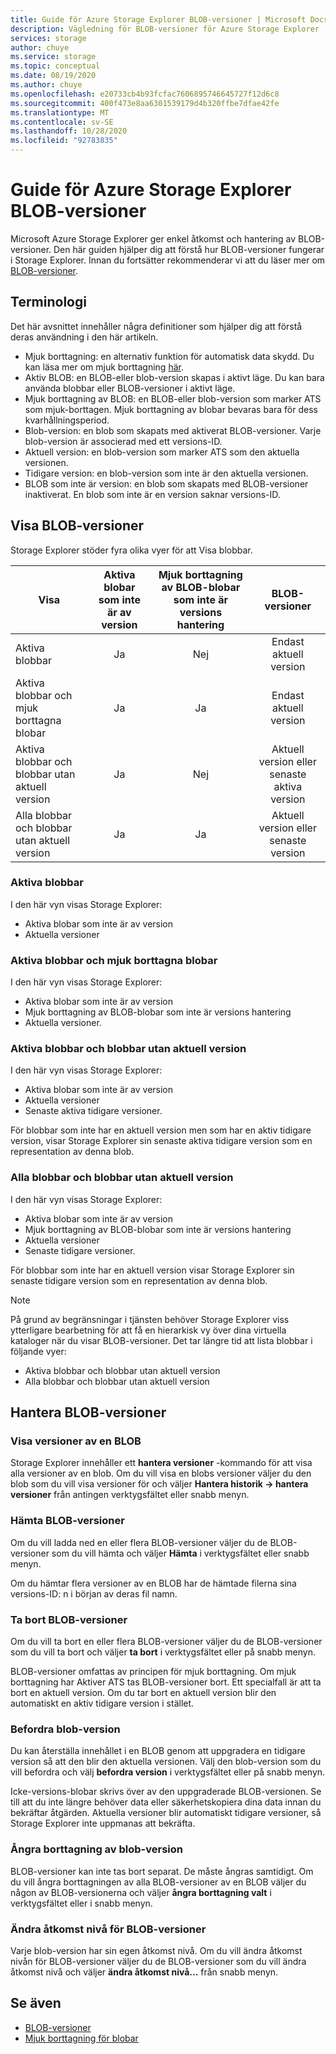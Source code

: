 ```yaml
---
title: Guide för Azure Storage Explorer BLOB-versioner | Microsoft Docs
description: Vägledning för BLOB-versioner för Azure Storage Explorer
services: storage
author: chuye
ms.service: storage
ms.topic: conceptual
ms.date: 08/19/2020
ms.author: chuye
ms.openlocfilehash: e20733cb4b93fcfac7606895746645727f12d6c8
ms.sourcegitcommit: 400f473e8aa6301539179d4b320ffbe7dfae42fe
ms.translationtype: MT
ms.contentlocale: sv-SE
ms.lasthandoff: 10/28/2020
ms.locfileid: "92783835"
---
```

# <a name="azure-storage-explorer-blob-versioning-guide"></a>Guide för Azure Storage Explorer BLOB-versioner

Microsoft Azure Storage Explorer ger enkel åtkomst och hantering av BLOB-versioner. Den här guiden hjälper dig att förstå hur BLOB-versioner fungerar i Storage Explorer. Innan du fortsätter rekommenderar vi att du läser mer om [BLOB-versioner](../blobs/versioning-overview.md).

## <a name="terminology"></a>Terminologi

Det här avsnittet innehåller några definitioner som hjälper dig att förstå deras användning i den här artikeln.

- Mjuk borttagning: en alternativ funktion för automatisk data skydd. Du kan läsa mer om mjuk borttagning [här](../blobs/soft-delete-blob-overview.md).
- Aktiv BLOB: en BLOB-eller blob-version skapas i aktivt läge. Du kan bara använda blobbar eller BLOB-versioner i aktivt läge.
- Mjuk borttagning av BLOB: en BLOB-eller blob-version som marker ATS som mjuk-borttagen. Mjuk borttagning av blobar bevaras bara för dess kvarhållningsperiod.
- Blob-version: en blob som skapats med aktiverat BLOB-versioner. Varje blob-version är associerad med ett versions-ID.
- Aktuell version: en blob-version som marker ATS som den aktuella versionen.
- Tidigare version: en blob-version som inte är den aktuella versionen.
- BLOB som inte är version: en blob som skapats med BLOB-versioner inaktiverat. En blob som inte är en version saknar versions-ID.

## <a name="view-blob-versions"></a>Visa BLOB-versioner

Storage Explorer stöder fyra olika vyer för att Visa blobbar.

| Visa | Aktiva blobar som inte är av version | Mjuk borttagning av BLOB-blobar som inte är versions hantering | BLOB-versioner |
| ---- | :----------: | :-----------: | :------------------: |
| Aktiva blobbar | Ja | Nej | Endast aktuell version |
| Aktiva blobbar och mjuk borttagna blobar | Ja | Ja | Endast aktuell version |
| Aktiva blobbar och blobbar utan aktuell version | Ja | Nej | Aktuell version eller senaste aktiva version |
| Alla blobbar och blobbar utan aktuell version | Ja | Ja | Aktuell version eller senaste version |

### <a name="active-blobs"></a>Aktiva blobbar

I den här vyn visas Storage Explorer:

- Aktiva blobar som inte är av version
- Aktuella versioner

### <a name="active-blobs-and-soft-deleted-blobs"></a>Aktiva blobbar och mjuk borttagna blobar

I den här vyn visas Storage Explorer:

- Aktiva blobar som inte är av version
- Mjuk borttagning av BLOB-blobar som inte är versions hantering
- Aktuella versioner.

### <a name="active-blobs-and-blobs-without-current-version"></a>Aktiva blobbar och blobbar utan aktuell version

I den här vyn visas Storage Explorer:

- Aktiva blobar som inte är av version
- Aktuella versioner
- Senaste aktiva tidigare versioner. 

För blobbar som inte har en aktuell version men som har en aktiv tidigare version, visar Storage Explorer sin senaste aktiva tidigare version som en representation av denna blob.

### <a name="all-blobs-and-blobs-without-current-version"></a>Alla blobbar och blobbar utan aktuell version

I den här vyn visas Storage Explorer:

- Aktiva blobar som inte är av version
- Mjuk borttagning av BLOB-blobar som inte är versions hantering
- Aktuella versioner
- Senaste tidigare versioner. 

För blobbar som inte har en aktuell version visar Storage Explorer sin senaste tidigare version som en representation av denna blob.

> [!Note]
> På grund av begränsningar i tjänsten behöver Storage Explorer viss ytterligare bearbetning för att få en hierarkisk vy över dina virtuella kataloger när du visar BLOB-versioner. Det tar längre tid att lista blobbar i följande vyer:
> 
> - Aktiva blobbar och blobbar utan aktuell version
> - Alla blobbar och blobbar utan aktuell version

## <a name="manage-blob-versions"></a>Hantera BLOB-versioner

### <a name="view-versions-of-a-blob"></a>Visa versioner av en BLOB

Storage Explorer innehåller ett **hantera versioner** -kommando för att visa alla versioner av en blob. Om du vill visa en blobs versioner väljer du den blob som du vill visa versioner för och väljer **Hantera historik &rarr; hantera versioner** från antingen verktygsfältet eller snabb menyn.

### <a name="download-blob-versions"></a>Hämta BLOB-versioner

Om du vill ladda ned en eller flera BLOB-versioner väljer du de BLOB-versioner som du vill hämta och väljer **Hämta** i verktygsfältet eller snabb menyn.

Om du hämtar flera versioner av en BLOB har de hämtade filerna sina versions-ID: n i början av deras fil namn.

### <a name="delete-blob-versions"></a>Ta bort BLOB-versioner

Om du vill ta bort en eller flera BLOB-versioner väljer du de BLOB-versioner som du vill ta bort och väljer **ta bort** i verktygsfältet eller på snabb menyn.

BLOB-versioner omfattas av principen för mjuk borttagning. Om mjuk borttagning har Aktiver ATS tas BLOB-versioner bort. Ett specialfall är att ta bort en aktuell version. Om du tar bort en aktuell version blir den automatiskt en aktiv tidigare version i stället.

### <a name="promote-blob-version"></a>Befordra blob-version

Du kan återställa innehållet i en BLOB genom att uppgradera en tidigare version så att den blir den aktuella versionen. Välj den blob-version som du vill befordra och välj **befordra version** i verktygsfältet eller på snabb menyn.

Icke-versions-blobar skrivs över av den uppgraderade BLOB-versionen. Se till att du inte längre behöver data eller säkerhetskopiera dina data innan du bekräftar åtgärden. Aktuella versioner blir automatiskt tidigare versioner, så Storage Explorer inte uppmanas att bekräfta.

### <a name="undelete-blob-version"></a>Ångra borttagning av blob-version

BLOB-versioner kan inte tas bort separat. De måste ångras samtidigt. Om du vill ångra borttagningen av alla BLOB-versioner av en BLOB väljer du någon av BLOB-versionerna och väljer **ångra borttagning valt** i verktygsfältet eller i snabb menyn.

### <a name="change-access-tier-of-blob-versions"></a>Ändra åtkomst nivå för BLOB-versioner

Varje blob-version har sin egen åtkomst nivå. Om du vill ändra åtkomst nivån för BLOB-versioner väljer du de BLOB-versioner som du vill ändra åtkomst nivå och väljer **ändra åtkomst nivå...** från snabb menyn.

## <a name="see-also"></a>Se även

* [BLOB-versioner](../blobs/versioning-overview.md)
* [Mjuk borttagning för blobar](../blobs/soft-delete-blob-overview.md)